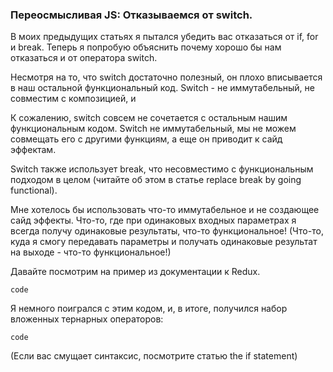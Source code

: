 ### Переосмысливая JS: Отказываемся от switch.

В моих предыдущих статьях я пытался убедить вас отказаться от if, for и break. Теперь я попробую объяснить почему хорошо бы нам отказаться и от оператора switch. 

Несмотря на то, что switch достаточно полезный, он плохо вписывается в наш остальной функциональный код. Switch - не иммутабельный, не совместим с композицией, и 

К сожалению, switch совсем не сочетается с остальным нашим функциональным кодом.  Switch не иммутабельный, мы не можем совмещать его с другими функциям, а еще он приводит к сайд эффектам. 

Switch также использует break, что несовместимо с функциональным подходом в целом (читайте об этом в статье replace break by going functional).

Мне хотелось бы использовать что-то иммутабельное и не создающее сайд эффекты. Что-то, где при одинаковых входных параметрах я всегда получу одинаковые результаты, что-то функциональное!
(Что-то, куда я смогу передавать параметры и получать одинаковые результат на выходе - что-то функциональное!) 

Давайте посмотрим на пример из документации к Redux.
```
code
```
Я немного поигрался с этим кодом, и, в итоге, получился набор вложенных тернарных операторов:
```
code
```
(Если вас смущает синтаксис, посмотрите статью the if statement)






